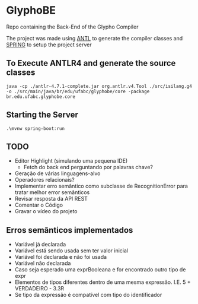 # GlyphoBE
 Repo containing the Back-End of the Glypho Compiler

 The project was made using [ANTL](https://www.antlr.org/) to generate the compiler classes and [SPRING](https://spring.io/) to setup the project server 

## To Execute ANTLR4 and generate the source classes

`java -cp ./antlr-4.7.1-complete.jar org.antlr.v4.Tool ./src/isilang.g4 -o ./src/main/java/br/edu/ufabc/glyphobe/core -package br.edu.ufabc.glyphobe.core`

## Starting the Server

`.\mvnw spring-boot:run`

## TODO

- Editor Highlight (simulando uma pequena IDE)
  - Fetch do back end perguntando por palavras chave?
- Geração de várias linguagens-alvo
- Operadores relacionais?
- Implementar erro semântico como subclasse de RecognitionError para tratar melhor error semânticos
- Revisar resposta da API REST
- Comentar o Código
- Gravar o vídeo do projeto

## Erros semânticos implementados

- Variável já declarada
- Variável está sendo usada sem ter valor inicial
- Variável foi declarada e não foi usada
- Variável não declarada
- Caso seja esperado uma exprBooleana e for encontrado outro tipo de expr
- Elementos de tipos diferentes dentro de uma mesma expressão. I.E. 5 + VERDADEIRO - 3.3R
- Se tipo da expressão é compatível com tipo do identificador